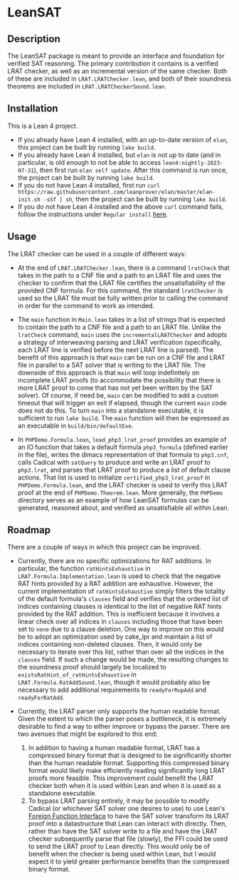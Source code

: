 # LeanSAT

## Description
The LeanSAT package is meant to provide an interface and foundation for verified SAT reasoning. The primary contribution it contains is a verified LRAT checker, as well as an incremental version of the same checker. Both of these are included in `LRAT.LRATChecker.lean`, and both of their soundness theorems are included in `LRAT.LRATCheckerSound.lean`.

## Installation
This is a Lean 4 project.
- If you already have Lean 4 installed, with an up-to-date version of `elan`, this project can be built by running `lake build`.
- If you already have Lean 4 installed, but `elan` is not up to date (and in particular, is old enough to not be able to access `lean4:nightly-2023-07-31`), then first run `elan self update`. After this command is run once, the project can be built by running `lake build`.
- If you do not have Lean 4 installed, first run `curl https://raw.githubusercontent.com/leanprover/elan/master/elan-init.sh -sSf | sh`, then the project can be built by running `lake build`.
- If you do not have Lean 4 installed and the above `curl` command fails, follow the instructions under `Regular install` [here](https://leanprover-community.github.io/get_started.html).

## Usage
The LRAT checker can be used in a couple of different ways:
- At the end of `LRAT.LRATChecker.lean`, there is a command `lratCheck` that takes in the path to a CNF file and a path to an LRAT file and uses the checker to confirm that the LRAT file certifies the unsatisfiability of the provided CNF formula. For this command, the standard `lratChecker` is used so the LRAT file must be fully written prior to calling the command in order for the command to work as intended.

- The `main` function in `Main.lean` takes in a list of strings that is expected to contain the path to a CNF file and a path to an LRAT file. Unlike the `lratCheck` command, `main` uses the `incrementalLRATChecker` and adopts a strategy of interweaving parsing and LRAT verification (specifically, each LRAT line is verified before the next LRAT line is parsed). The benefit of this approach is that `main` can be run on a CNF file and LRAT file in parallel to a SAT solver that is writing to the LRAT file. The downside of this approach is that `main` will loop indefinitely on incomplete LRAT proofs (to accommodate the possibility that there is more LRAT proof to come that has not yet been written by the SAT solver). Of course, if need be, `main` can be modified to add a custom timeout that will trigger an exit if elapsed, though the current `main` code does not do this. To turn `main` into a standalone executable, it is sufficient to run `lake build`. The `main` function will then be expressed as an executable in `build/bin/defaultExe`.

- In `PHPDemo.Formula.lean`, `load_php3_lrat_proof` provides an example of an IO function that takes a default formula `php3_formula` (defined earlier in the file), writes the dimacs representation of that formula to `php3.cnf`, calls Cadical with `satQuery` to produce and write an LRAT proof to `php3.lrat`, and parses that LRAT proof to produce a list of default clause actions. That list is used to initialize `certified_php3_lrat_proof` in `PHPDemo.Formula.lean`, and the LRAT checker is used to verify this LRAT proof at the end of `PHPDemo.Theorem.lean`. More generally, the `PHPDemo` directory serves as an example of how LeanSAT formulas can be generated, reasoned about, and verified as unsatisfiable all within Lean.

## Roadmap
There are a couple of ways in which this project can be improved.
- Currently, there are no specific optimizations for RAT additions. In particular, the function `ratHintsExhaustive` in `LRAT.Formula.Implementation.lean` is used to check that the negative RAT hints provided by a RAT addition are exhaustive. However, the current implementation of `ratHintsExhaustive` simply filters the totality of the default formula's `clauses` field and verifies that the ordered list of indices containing clauses is identical to the list of negative RAT hints provided by the RAT addition. This is inefficient because it involves a linear check over all indices in `clauses` including those that have been set to `none` due to a clause deletion. One way to improve on this would be to adopt an optimization used by cake_lpr and maintain a list of indices containing non-deleted clauses. Then, it would only be necessary to iterate over this list, rather than over all the indices in the `clauses` field. If such a change would be made, the resulting changes to the soundness proof should largely be localized to `existsRatHint_of_ratHintsExhaustive` in `LRAT.Formula.RatAddSound.lean`, though it would probably also be necessary to add additional requirements to `readyForRupAdd` and `readyForRatAdd`.

- Currently, the LRAT parser only supports the human readable format. Given the extent to which the parser poses a bottleneck, it is extremely desirable to find a way to either improve or bypass the parser. There are two avenues that might be explored to this end:
    1. In addition to having a human readable format, LRAT has a compressed binary format that is designed to be significantly shorter than the human readable format. Supporting this compressed binary format would likely make efficiently reading significantly long LRAT proofs more feasible. This improvement could benefit the LRAT checker both when it is used within Lean and when it is used as a standalone executable.
    2. To bypass LRAT parsing entirely, it may be possible to modify Cadical (or whichever SAT solver one desires to use) to use Lean's [Foreign Function Interface](https://leanprover.github.io/lean4/doc/dev/ffi.html) to have the SAT solver transform its LRAT proof into a datastructure that Lean can interact with directly. Then, rather than have the SAT solver write to a file and have the LRAT checker subsequently parse that file (slowly), the FFI could be used to send the LRAT proof to Lean directly. This would only be of benefit when the checker is being used within Lean, but I would expect it to yield greater performance benefits than the compressed binary format.
